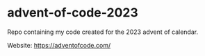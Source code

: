 # advent-of-code-2023
Repo containing my code created for the 2023 advent of calendar.

Website: https://adventofcode.com/
